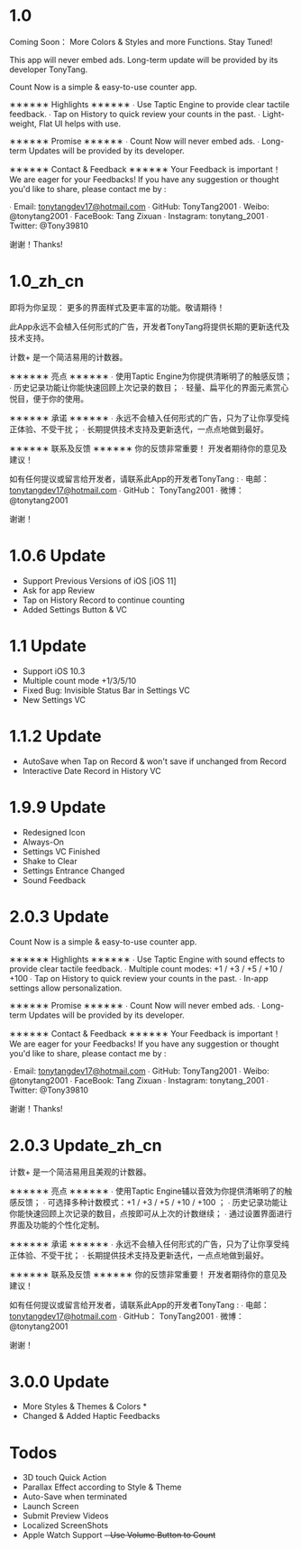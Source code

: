 # 1.0 #
Coming Soon：
More Colors & Styles and more Functions. 
Stay Tuned!

This app will never embed ads.
Long-term update will be provided by its developer TonyTang.

Count Now  is a simple & easy-to-use counter app.

∗∗∗∗∗∗ Highlights ∗∗∗∗∗∗
∙ Use Taptic Engine to provide clear tactile feedback.
∙ Tap on History to quick review your counts in the past.
∙ Light-weight, Flat UI helps with use.

∗∗∗∗∗∗ Promise ∗∗∗∗∗∗
∙ Count Now will never embed ads.
∙ Long-term Updates will be provided by its developer.

∗∗∗∗∗∗ Contact & Feedback ∗∗∗∗∗∗
Your Feedback is important！
We are eager for your Feedbacks!
If you have any suggestion or thought you'd like to share, please contact me by : 

∙ Email: tonytangdev17@hotmail.com
∙ GitHub: TonyTang2001
∙ Weibo: @tonytang2001
∙ FaceBook: Tang Zixuan
∙ Instagram: tonytang_2001
∙ Twitter: @Tony39810

谢谢！Thanks!

# 1.0_zh_cn #
即将为你呈现：
更多的界面样式及更丰富的功能。敬请期待！

此App永远不会植入任何形式的广告，开发者TonyTang将提供长期的更新迭代及技术支持。

计数+ 是一个简洁易用的计数器。

∗∗∗∗∗∗ 亮点 ∗∗∗∗∗∗
∙ 使用Taptic Engine为你提供清晰明了的触感反馈；
∙ 历史记录功能让你能快速回顾上次记录的数目；
∙ 轻量、扁平化的界面元素赏心悦目，便于你的使用。

∗∗∗∗∗∗ 承诺 ∗∗∗∗∗∗
∙ 永远不会植入任何形式的广告，只为了让你享受纯正体验、不受干扰；
∙ 长期提供技术支持及更新迭代，一点点地做到最好。

∗∗∗∗∗∗ 联系及反馈 ∗∗∗∗∗∗
你的反馈非常重要！
开发者期待你的意见及建议！

如有任何提议或留言给开发者，请联系此App的开发者TonyTang :
∙ 电邮： tonytangdev17@hotmail.com
∙ GitHub： TonyTang2001
∙ 微博： @tonytang2001

谢谢！

# 1.0.6 Update #
- Support Previous Versions of iOS [iOS 11]
- Ask for app Review
- Tap on History Record to continue counting
- Added Settings Button & VC

# 1.1 Update #
- Support iOS 10.3
- Multiple count mode +1/3/5/10
- Fixed Bug: Invisible Status Bar in Settings VC
- New Settings VC

# 1.1.2 Update #
- AutoSave when Tap on Record & won't save if unchanged from Record
- Interactive Date Record in History VC

# 1.9.9 Update #
- Redesigned Icon
- Always-On
- Settings VC Finished
- Shake to Clear
- Settings Entrance Changed
- Sound Feedback 

# 2.0.3 Update #
Count Now is a simple & easy-to-use counter app.

∗∗∗∗∗∗ Highlights ∗∗∗∗∗∗
∙ Use Taptic Engine with sound effects to provide clear tactile feedback.
∙ Multiple count modes: +1 / +3 / +5 / +10 / +100
∙ Tap on History to quick review your counts in the past.
∙ In-app settings allow personalization.

∗∗∗∗∗∗ Promise ∗∗∗∗∗∗
∙ Count Now will never embed ads.
∙ Long-term Updates will be provided by its developer.

∗∗∗∗∗∗ Contact & Feedback ∗∗∗∗∗∗
Your Feedback is important！
We are eager for your Feedbacks!
If you have any suggestion or thought you'd like to share, please contact me by : 

∙ Email: tonytangdev17@hotmail.com
∙ GitHub: TonyTang2001
∙ Weibo: @tonytang2001
∙ FaceBook: Tang Zixuan
∙ Instagram: tonytang_2001
∙ Twitter: @Tony39810

谢谢！Thanks!

# 2.0.3 Update_zh_cn #
计数+ 是一个简洁易用且美观的计数器。

∗∗∗∗∗∗ 亮点 ∗∗∗∗∗∗
∙ 使用Taptic Engine辅以音效为你提供清晰明了的触感反馈；
∙ 可选择多种计数模式：+1 / +3 / +5 / +10 / +100 ；
∙ 历史记录功能让你能快速回顾上次记录的数目，点按即可从上次的计数继续；
∙ 通过设置界面进行界面及功能的个性化定制。

∗∗∗∗∗∗ 承诺 ∗∗∗∗∗∗
∙ 永远不会植入任何形式的广告，只为了让你享受纯正体验、不受干扰；
∙ 长期提供技术支持及更新迭代，一点点地做到最好。

∗∗∗∗∗∗ 联系及反馈 ∗∗∗∗∗∗
你的反馈非常重要！
开发者期待你的意见及建议！

如有任何提议或留言给开发者，请联系此App的开发者TonyTang :
∙ 电邮： tonytangdev17@hotmail.com
∙ GitHub： TonyTang2001
∙ 微博： @tonytang2001

谢谢！

# 3.0.0 Update #
- More Styles & Themes & Colors *
- Changed & Added Haptic Feedbacks

# Todos #
- 3D touch Quick Action
- Parallax Effect according to Style & Theme
- Auto-Save when terminated
- Launch Screen
- Submit Preview Videos
- Localized ScreenShots
- Apple Watch Support
~~- Use Volume Button to Count~~